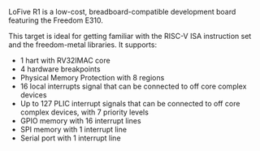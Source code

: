 LoFive R1 is a low-cost, breadboard-compatible development board featuring the Freedom E310.

This target is ideal for getting familiar with the RISC-V ISA instruction set and the freedom-metal libraries. It supports:

- 1 hart with RV32IMAC core
- 4 hardware breakpoints
- Physical Memory Protection with 8 regions
- 16 local interrupts signal that can be connected to off core complex devices
- Up to 127 PLIC interrupt signals that can be connected to off core complex devices, with 7 priority levels
- GPIO memory with 16 interrupt lines
- SPI memory with 1 interrupt line
- Serial port with 1 interrupt line
